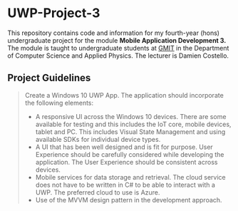# UWP-Project-3
This repository contains code and information for my fourth-year (hons) undergraduate project for the module **Mobile Application Development 3.**
The module is taught to undergraduate students at [GMIT](http://www.gmit.ie/) in the Department of Computer Science and Applied Physics.
The lecturer is Damien Costello.

## Project Guidelines
> Create a Windows 10 UWP App.  The application should incorporate the following elements: 
>* A responsive UI across the Windows 10 devices.  There are some available for testing and this includes the IoT core, mobile devices, tablet and PC.  This includes Visual State Management and using available SDKs for individual device types. 
>* A UI that has been well designed and is fit for purpose.  User Experience should be carefully considered while developing the application.  The User Experience should be consistent across devices. 
>* Mobile services for data storage and retrieval. The cloud service does not have to be written in C# to be able to interact with a UWP.  The preferred cloud to use is Azure. 
>* Use of the MVVM design pattern in the development approach. 
